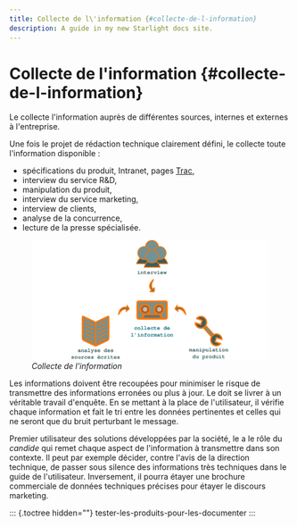 ```yaml
---
title: Collecte de l\'information {#collecte-de-l-information}
description: A guide in my new Starlight docs site.
---
```

# Collecte de l\'information {#collecte-de-l-information}

Le collecte l\'information auprès de différentes sources, internes et
externes à l\'entreprise.

Une fois le projet de rédaction technique clairement défini, le collecte
toute l\'information disponible :

-   spécifications du produit, Intranet, pages [Trac](),
-   interview du service R&D,
-   manipulation du produit,
-   interview du service marketing,
-   interview de clients,
-   analyse de la concurrence,
-   lecture de la presse spécialisée.

<figure>
<img src="graphics/collecte.svg" alt="graphics/collecte.svg" />
<figcaption><em>Collecte de l'information</em></figcaption>
</figure>

Les informations doivent être recoupées pour minimiser le risque de
transmettre des informations erronées ou plus à jour. Le doit se livrer
à un véritable travail d\'enquête. En se mettant à la place de
l\'utilisateur, il vérifie chaque information et fait le tri entre les
données pertinentes et celles qui ne seront que du bruit perturbant le
message.

Premier utilisateur des solutions développées par la société, le a le
rôle du *candide* qui remet chaque aspect de l\'information à
transmettre dans son contexte. Il peut par exemple décider, contre
l\'avis de la direction technique, de passer sous silence des
informations très techniques dans le guide de l\'utilisateur.
Inversement, il pourra étayer une brochure commerciale de données
techniques précises pour étayer le discours marketing.

::: {.toctree hidden=""}
tester-les-produits-pour-les-documenter
:::

